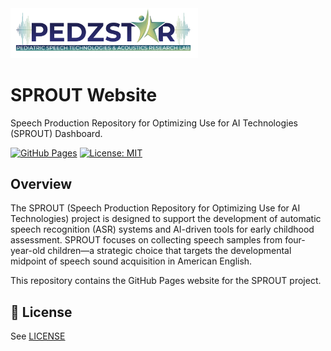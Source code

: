 <img src="images/PedzSTARLab.png" alt="PedzSTAR Lab Logo" width="300"/>

# SPROUT Website

Speech Production Repository for Optimizing Use for AI Technologies (SPROUT) Dashboard.

[![GitHub Pages](https://img.shields.io/badge/GitHub%20Pages-Active-brightgreen)](https://pedzstarlab.github.io/sprout-website/) [![License: MIT](https://img.shields.io/badge/License-MIT-yellow.svg)](https://opensource.org/licenses/MIT)

## Overview

The SPROUT (Speech Production Repository for Optimizing Use for AI Technologies) project is designed to support the development of automatic speech recognition (ASR) systems and AI-driven tools for early childhood assessment. SPROUT focuses on collecting speech samples from four-year-old children—a strategic choice that targets the developmental midpoint of speech sound acquisition in American English.

This repository contains the GitHub Pages website for the SPROUT project.

## 🤝 License
See [LICENSE](./LICENSE)
